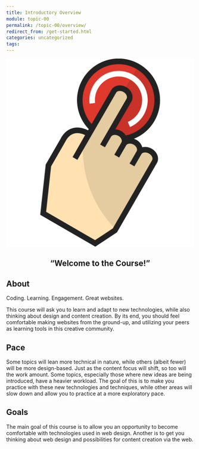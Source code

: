```yaml
---
title: Introductory Overview
module: topic-00
permalink: /topic-00/overview/
redirect_from: /get-started.html
categories: uncategorized
tags:
---
```


<div class="section-title">
  <img src="../img/assignment-00.svg" alt="finger pressing power button" title="Let's get started!" />
  <h2 style="text-align: center;">“Welcome to the Course!”</h2>
</div>


## About
Coding. Learning. Engagement. Great websites.

This course will ask you to learn and adapt to new technologies, while also thinking about design and content creation. By its end, you should feel comfortable making websites from the ground-up, and utilizing your peers as learning tools in this creative community.


<div class="divider-pg"></div>


## Pace
Some topics will lean more technical in nature, while others (albeit fewer) will be more design-based. Just as the content focus will shift, so too will the work amount. Some topics, especially those where new ideas are being introduced, have a heavier workload. The goal of this is to make you practice with these new technologies and techniques, while other areas will slow down and allow you to practice at a more exploratory pace.


<div class="divider-pg"></div>


## Goals
The main goal of this course is to allow you an opportunity to become comfortable with technologies used in web design. Another is to get you thinking about web design and possibilities for content creation via the web.

